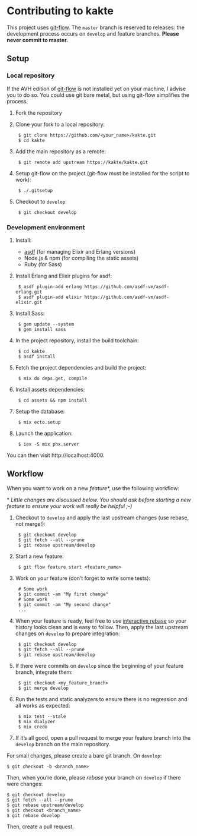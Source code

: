 # Contributing to kakte

This project uses [git-flow](https://github.com/petervanderdoes/gitflow-avh).
The `master` branch is reserved to releases: the development process occurs on
`develop` and feature branches. **Please never commit to master.**

## Setup

### Local repository

If the AVH edition of [git-flow](https://github.com/petervanderdoes/gitflow-avh)
is not installed yet on your machine, I advise you to do so. You could use git
bare metal, but using git-flow simplifies the process.

1. Fork the repository

2. Clone your fork to a local repository:

        $ git clone https://github.com/<your_name>/kakte.git
        $ cd kakte

3. Add the main repository as a remote:

        $ git remote add upstream https://kakte/kakte.git

4. Setup git-flow on the project (git-flow must be installed for the script to
    work):

        $ ./.gitsetup

5. Checkout to `develop`:

        $ git checkout develop

### Development environment

1. Install:

    * [asdf](https://github.com/asdf-vm/asdf) (for managing Elixir and Erlang
      versions)
    * Node.js & npm (for compiling the static assets)
    * Ruby (for Sass)

2. Install Erlang and Elixir plugins for asdf:

        $ asdf plugin-add erlang https://github.com/asdf-vm/asdf-erlang.git
        $ asdf plugin-add elixir https://github.com/asdf-vm/asdf-elixir.git

3. Install Sass:

        $ gem update --system
        $ gem install sass

4. In the project repository, install the build toolchain:

        $ cd kakte
        $ asdf install

5. Fetch the project dependencies and build the project:

        $ mix do deps.get, compile

6. Install assets dependencies:

        $ cd assets && npm install

7. Setup the database:

        $ mix ecto.setup

8. Launch the application:

        $ iex -S mix phx.server

You can then visit http://localhost:4000.

## Workflow

When you want to work on a new *feature*\*, use the following workflow:

\* *Little changes are discussed below. You should ask before starting a new
feature to ensure your work will really be helpful ;-)*

1. Checkout to `develop` and apply the last upstream changes (use rebase, not
    merge!):

        $ git checkout develop
        $ git fetch --all --prune
        $ git rebase upstream/develop

2. Start a new feature:

        $ git flow feature start <feature_name>

3. Work on your feature (don’t forget to write some tests):

        # Some work
        $ git commit -am "My first change"
        # Some work
        $ git commit -am "My second change"
        ...

4. When your feature is ready, feel free to use
    [interactive rebase](https://help.github.com/articles/about-git-rebase/) so
    your history looks clean and is easy to follow. Then, apply the last
    upstream changes on `develop` to prepare integration:

        $ git checkout develop
        $ git fetch --all --prune
        $ git rebase upstream/develop

5. If there were commits on `develop` since the beginning of your feature
    branch, integrate them:

        $ git checkout <my_feature_branch>
        $ git merge develop

6. Run the tests and static analyzers to ensure there is no regression and all
    works as expected:

        $ mix test --stale
        $ mix dialyzer
        $ mix credo

7. If it’s all good, open a pull request to merge your feature branch into the
    `develop` branch on the main repository.

For small changes, please create a bare git branch. On `develop`:

    $ git checkout -b <branch_name>

Then, when you’re done, please *rebase* your branch on `develop` if there were
changes:

    $ git checkout develop
    $ git fetch --all --prune
    $ git rebase upstream/develop
    $ git checkout <branch_name>
    $ git rebase develop

Then, create a pull request.
